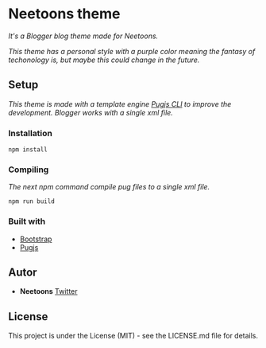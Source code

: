 # Neetoons theme 

_It's a Blogger blog theme made for Neetoons._

_This theme has a personal style with a purple color meaning the fantasy of techonology is, but maybe this could change in the future._

## Setup

_This theme is made with a template engine [Pugjs CLI](https://github.com/pugjs/pug-cli) to improve the development. Blogger works with a single xml file._

### Installation
```
npm install
```
### Compiling

_The next npm command compile pug files to a single xml file._
```
npm run build
```

### Built with

* [Bootstrap](https://getbootstrap.com/)
* [Pugjs](https://pugjs.org/)

## Autor

* **Neetoons** [Twitter](https://www.twitter.com/neetzeek)

## License 

This project is under the License (MIT) - see the LICENSE.md file for details.